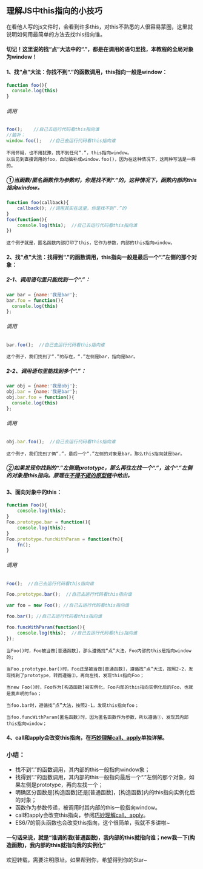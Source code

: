 ## 理解JS中this指向的小技巧

在看他人写的js文件时，会看到许多this，对this不熟悉的人很容易蒙圈，这里就说明如何用最简单的方法去找this指向谁。

#### 切记！这里说的找“点”大法中的“.”，都是在调用的语句里找，本教程的全局对象为window！

#### 1、找“点”大法：你找不到“.”的函数调用，this指向一般是window：

```javascript
function foo(){
  console.log(this)
}
```
###### 调用
```javascript
foo();    //自己去运行代码看this指向谁
//脑补：
window.foo();   //自己去运行代码看this指向谁
```

    不用怀疑，也不用犹豫，找不到任何“.”，this指向window。
    以后见到直接调用的foo，自动脑补成window.foo()，因为在这种情况下，这两种写法是一样的。

##### ①当函数/匿名函数作为参数时，你是找不到“.”的，这种情况下，函数内部的this指向window。
```javascript
function foo(callback){
    callback(); //调用其实在这里，你是找不到“.”的
}
foo(function(){
    console.log(this);  //自己去运行代码看this指向谁
})
```
    这个例子就是，匿名函数内部打印了this，它作为参数，内部的this指向window。
    
#### 2、找“点”大法：找得到“.”的函数调用，this指向一般是最后一个“.”左侧的那个对象：
##### 2-1、调用语句里只能找到一个“.”：<br/>

```javascript
var bar = {name:'我是bar'};
bar.foo = function(){
  console.log(this)
};
```
###### 调用
```javascript
bar.foo();  //自己去运行代码看this指向谁
```

    这个例子，我们找到了“.”的存在，“.”左侧是bar，指向是bar。

##### 2-2、调用语句里能找到多个“.”：<br/>

```javascript
var obj = {name:'我是obj'};
obj.bar = {name:'我是bar'};
obj.bar.foo = function(){
  console.log(this)
};

```
###### 调用
```javascript
obj.bar.foo();  //自己去运行代码看this指向谁
```

    这个例子，我们找到了俩“.”，最后一个“.”左侧的对象是bar，那么this指向就是bar。
    
##### ②如果发现你找到的“.”左侧是prototype，那么再往左找一个“.”，这个“.”左侧的对象是this指向。原理在[不得不提的原型链](https://github.com/TerryBeanX2/Dive-Into-JS/tree/master/proto)中给出。


#### 3、面向对象中的this：

```javascript
function Foo(){
    console.log(this);
}
Foo.prototype.bar = function(){
    console.log(this);
}
Foo.prototype.funcWithParam = function(fn){
    fn();
}
```
###### 调用
```javascript
Foo();  //自己去运行代码看this指向谁

Foo.prototype.bar();  //自己去运行代码看this指向谁

var foo = new Foo(); //自己去运行代码看this指向谁

foo.bar(); //自己去运行代码看this指向谁

foo.funcWithParam(function(){ 
    console.log(this);  //自己去运行代码看this指向谁
});

```

    当Foo()时，Foo被当做[普通函数]，那么遵循找“点”大法，Foo内部的this是指向window的;
    
    当Foo.prototype.bar()时，Foo还是被当做[普通函数]，遵循找“点”大法，按照2-2，发现找到了prototype，转而遵循②，再向左找，发现this指向Foo；
    
    当new Foo()时，Foo作为[构造函数]被实例化，Foo内部的this指向实例化后的Foo，也就是我声明的foo；
    
    当foo.bar时，遵循找“点”大法，按照2-1，发现this指向foo；
    
    当foo.funcWithParam(匿名函数)时，因为匿名函数作为参数，所以遵循①，发现其内部this指向window；
    


#### 4、call和apply会改变this指向，在[巧妙理解call、apply](https://github.com/TerryBeanX2/Dive-Into-JS/tree/master/call-apply)单独详解。



### 小结：

* 找不到“.”的函数调用，其内部的this一般指向window象；
* 找得到“.”的函数调用，其内部的this一般指向最后一个“.”左侧的那个对象，如果左侧是prototype，再向左找一个；
* 明确区分函数是[构造函数]还是[普通函数]，[构造函数]内的this指向实例化后的对象；
* 函数作为参数传递，被调用时其内部的this一般指向window。
* call和apply会改变this指向，参阅[巧妙理解call、apply](https://github.com/TerryBeanX2/Dive-Into-JS/tree/master/call-apply)。
* ES6/7的箭头函数也会改变this指向，这个很简单，我就不多讲啦~

#### 一句话来说，就是“谁调的我(普通函数)，我内部的this就指向谁；new我一下(构造函数)，我内部的this就指向我的实例化”


欢迎转载，需要注明原址。如果帮到你，希望得到你的Star~







